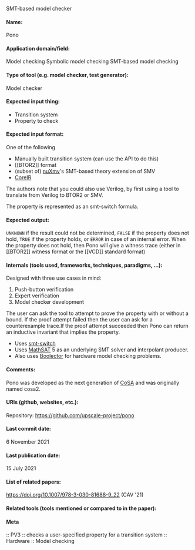 SMT-based model checker

#### Name:
Pono

#### Application domain/field:
Model checking
Symbolic model checking
SMT-based model checking

#### Type of tool (e.g. model checker, test generator):
Model checker

#### Expected input thing:
- Transition system
- Property to check

#### Expected input format:
One of the following
- Manually built transition system (can use the API to do this)
- [[BTOR2]] format
- (subset of) [nuXmv](nuXmv.md)'s SMT-based theory extension of SMV
- [CoreIR](../Not-verifiers/CoreIR.md)

The authors note that you could also use Verilog, by first using a tool to translate from Verilog to BTOR2 or SMV.

The property is represented as an smt-switch formula.

#### Expected output:
`UNKNOWN` if the result could not be determined, `FALSE` if the property does not hold, `TRUE` if the property holds, or `ERROR` in case of an internal error.
When the property does not hold, then Pono will give a witness trace (either in [[BTOR2]] witness format or the [[VCD]] standard format)

#### Internals (tools used, frameworks, techniques, paradigms, ...):
Designed with three use cases in mind:
1. Push-button verification
2. Expert verification
3. Model checker development

The user can ask the tool to attempt to prove the property with or without a bound. If the proof attempt failed then the user can ask for a counterexample trace.If the proof attempt succeeded then Pono can return an inductive invariant that implies the property.
- Uses [smt-switch](../Libraries/smt-switch.md)
- Uses [MathSAT](../Solvers/SMT/MathSAT.md) 5 as an underlying SMT solver and interpolant producer.
- Also uses [Boolector](../Solvers/SMT/Boolector.md) for hardware model checking problems.

#### Comments:
Pono was developed as the next generation of [CoSA](../CoSA.md) and was originally named cosa2.

#### URIs (github, websites, etc.):
Repository: https://github.com/upscale-project/pono

#### Last commit date:
6 November 2021

#### Last publication date:
15 July 2021

#### List of related papers:
https://doi.org/10.1007/978-3-030-81688-9_22 (CAV '21)

#### Related tools (tools mentioned or compared to in the paper):

#### Meta
:: PV3 :: checks a user-specified property for a transition system
:: Hardware
:: Model checking